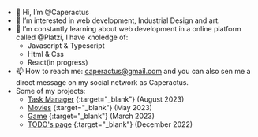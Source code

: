 - 👋 Hi, I’m @Caperactus
- 👀 I’m interested in web development, Industrial Design and art.
- 🌱 I’m constantly learning about web development in a online platform called @Platzi, I have knoledge of:
  - Javascript & Typescript
  - Html & Css
  - React(in progress)
- 📫 How to reach me: caperactus@gmail.com and you  can also sen me a direct message on my social network as Caperactus.
- Some of my projects:
  - [Task Manager](https://caperactus.github.io/todo-appV2/) {:target="_blank"} (August 2023)
  - [Movies](https://caperactus.github.io/my-movie-list-tmdb-api/) {:target="_blank"} (May 2023)
  - [Game](https://caperactus.github.io/JS-Taller-Videogames/) {:target="_blank"} (March 2023)
  - [TODO's page](https://caperactus.github.io/introduccion-a-react/) {:target="_blank"} (December 2022)

